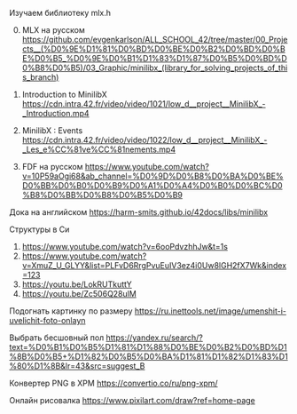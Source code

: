 Изучаем библиотеку mlx.h

0) MLX на русском
https://github.com/evgenkarlson/ALL_SCHOOL_42/tree/master/00_Projects__(%D0%9E%D1%81%D0%BD%D0%BE%D0%B2%D0%BD%D0%BE%D0%B5_%D0%9E%D0%B1%D1%83%D1%87%D0%B5%D0%BD%D0%B8%D0%B5)/03_Graphic/minilibx_(library_for_solving_projects_of_this_branch)

1) Introduction to MinilibX
https://cdn.intra.42.fr/video/video/1021/low_d__project__MinilibX_-_Introduction.mp4
2) MinilibX : Events
https://cdn.intra.42.fr/video/video/1022/low_d__project__MinilibX_-_Les_e%CC%81ve%CC%81nements.mp4
3) FDF на русском
https://www.youtube.com/watch?v=10P59aOgi68&ab_channel=%D0%9D%D0%B8%D0%BA%D0%BE%D0%BB%D0%B0%D0%B9%D0%A1%D0%A4%D0%B0%D0%BC%D0%B8%D0%BB%D0%B8%D0%B5%D0%B9

Дока на английском
https://harm-smits.github.io/42docs/libs/minilibx

Структуры в Си
1) https://www.youtube.com/watch?v=6ooPdvzhhJw&t=1s
2) https://www.youtube.com/watch?v=XmuZ_U_GLYY&list=PLFvD6RrgPvuEuIV3ez4i0Uw8lGH2fX7Wk&index=123
3) https://youtu.be/LokRUTkuttY
4) https://youtu.be/Zc506Q28ulM
 
Подогнать картинку по размеру
https://ru.inettools.net/image/umenshit-i-uvelichit-foto-onlayn

Выбрать бесшовный пол
https://yandex.ru/search/?text=%D0%B1%D0%B5%D1%81%D1%88%D0%BE%D0%B2%D0%BD%D1%8B%D0%B5+%D1%82%D0%B5%D0%BA%D1%81%D1%82%D1%83%D1%80%D1%8B&lr=43&src=suggest_B

Конвертер PNG в XPM
https://convertio.co/ru/png-xpm/

Онлайн рисовалка
https://www.pixilart.com/draw?ref=home-page

